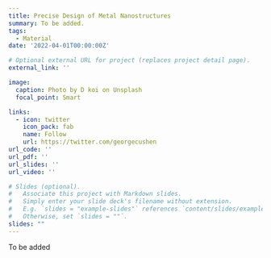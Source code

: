```yaml
---
title: Precise Design of Metal Nanostructures
summary: To be added.
tags:
  - Material
date: '2022-04-01T00:00:00Z'

# Optional external URL for project (replaces project detail page).
external_link: ''

image:
  caption: Photo by D koi on Unsplash
  focal_point: Smart

links:
  - icon: twitter
    icon_pack: fab
    name: Follow
    url: https://twitter.com/georgecushen
url_code: ''
url_pdf: ''
url_slides: ''
url_video: ''

# Slides (optional).
#   Associate this project with Markdown slides.
#   Simply enter your slide deck's filename without extension.
#   E.g. `slides = "example-slides"` references `content/slides/example-slides.md`.
#   Otherwise, set `slides = ""`.
slides: ""
---
```


To be added
